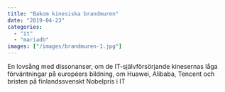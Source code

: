 ```yaml
---
title: "Bakom kinesiska brandmuren"
date: "2019-04-23"
categories: 
  - "it"
  - "mariadb"
images: ["/images/brandmuren-1.jpg"]
---
```


En lovsång med dissonanser, om de IT-självförsörjande kinesernas låga förväntningar på européers bildning, om Huawei, Alibaba, Tencent och bristen på finlandssvenskt Nobelpris i IT
